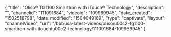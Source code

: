 {
    "title": "Oliso&reg; TG1100 SmartIron with iTouch&reg; Technology",
    "description": "",
    "channelid": "111091684",
    "videoid": "109969945",
    "date_created": "1502518798",
    "date_modified": "1504049169",
    "type": "captivate",
    "layout": "channelVideo",
    "url": "\/bbbusa-latest-videos\/oliso\u00c2-tg1100-smartiron-with-itouch\u00c2-technology\/111091684-109969945"
}